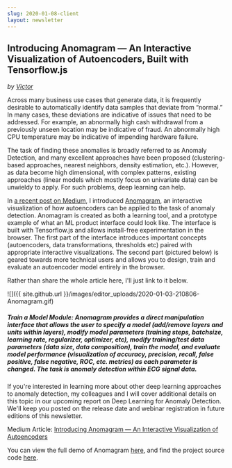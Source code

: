 ```yaml
---
slug: 2020-01-08-client
layout: newsletter
---
```


## Introducing Anomagram — An Interactive Visualization of Autoencoders, Built with Tensorflow.js

_by [Victor](https://victordibia.github.io/anomagram/)_

Across many business use cases that generate data, it is frequently desirable to automatically identify data samples that deviate from “normal.” In many cases, these deviations are indicative of issues that need to be addressed. For example, an abnormally high cash withdrawal from a previously unseen location may be indicative of fraud. An abnormally high CPU temperature may be indicative of impending hardware failure. 

The task of finding these anomalies is broadly referred to as Anomaly Detection, and many excellent approaches have been proposed (clustering-based approaches, 
nearest neighbors, density estimation, etc.). However, as data become high dimensional, with complex patterns, existing approaches (linear models which mostly focus on univariate data) can be unwieldy to apply. For such problems, deep learning can help.

In [a recent post on Medium](https://medium.com/@victor.dibia/anomagram-433d00db7261), I introduced [Anomagram](https://victordibia.github.io/anomagram/#/), an interactive visualization of how autoencoders can be applied to the task of anomaly detection. Anomagram is created as both a learning tool, and a prototype example of what an ML product interface could look like. The interface is built with Tensorflow.js and allows install-free experimentation in the browser. The first part of the interface introduces important concepts (autoencoders, data transformations, thresholds etc) paired with appropriate interactive visualizations. The second part (pictured below) is geared towards more technical users and allows you to design, train and evaluate an autoencoder model entirely in the browser. 

Rather than share the whole article here, I'll just link to it below. 

![]({{ site.github.url }}/images/editor_uploads/2020-01-03-210806-Anomagram.gif)
##### **Train a Model Module**: Anomagram provides a direct manipulation interface that allows the user to specify a model (add/remove layers and units within layers), modify model parameters (training steps, batchsize, learning rate, regularizer, optimizer, etc), modify training/test data parameters (data size, data composition), train the model, and evaluate model performance (visualization of accuracy, precision, recall, false positive, false negative, ROC, etc. metrics) as each parameter is changed. The task is anomaly detection within ECG signal data.

If you're interested in learning more about other deep learning approaches to anomaly detection, my colleagues and I will cover additional details on this topic in our upcoming report on Deep Learning for Anomaly Detection. We'll keep you posted on the release date and webinar registration in future editions of this newsletter.

Medium Article: [Introducing Anomagram — An Interactive Visualization of Autoencoders](https://medium.com/@victor.dibia/anomagram-433d00db7261)

You can view the full demo of Anomagram [here](https://victordibia.github.io/anomagram/), and find the project source code [here](https://github.com/victordibia/anomagram).